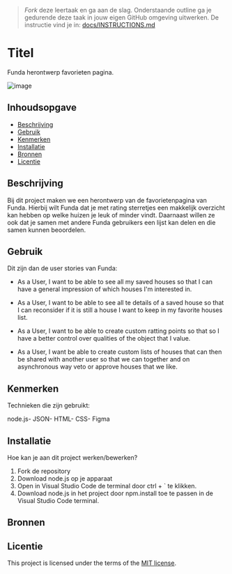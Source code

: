 > _Fork_ deze leertaak en ga aan de slag. Onderstaande outline ga je gedurende deze taak in jouw eigen GitHub omgeving uitwerken. De instructie vind je in: [docs/INSTRUCTIONS.md](docs/INSTRUCTIONS.md)

# Titel
<!-- Geef je project een titel en schrijf in één zin wat het is -->

Funda herontwerp favorieten pagina.

![image](https://github.com/lemuelmgsn/the-web-is-for-everyone-interactive-functionality/assets/144004180/2e5d3f15-3a77-44d5-8074-77520f103ab6)


## Inhoudsopgave

  * [Beschrijving](#beschrijving)
  * [Gebruik](#gebruik)
  * [Kenmerken](#kenmerken)
  * [Installatie](#installatie)
  * [Bronnen](#bronnen)
  * [Licentie](#licentie)

## Beschrijving
<!-- Bij Beschrijving staat kort beschreven wat voor project het is en wat je hebt gemaakt -->
<!-- Voeg een mooie poster visual toe 📸 -->
<!-- Voeg een link toe naar Github Pages 🌐-->
Bij dit project maken we een herontwerp van de favorietenpagina van Funda. Hierbij wilt Funda dat je met rating sterretjes een makkelijk overzicht kan hebben op welke huizen je leuk of minder vindt. Daarnaast willen ze ook dat je samen met andere Funda gebruikers een lijst kan delen en die samen kunnen beoordelen.


## Gebruik
<!-- Bij Gebruik staat de user story, hoe het werkt en wat je er mee kan. -->

Dit zijn dan de user stories van Funda:

* As a User, I want to be able to see all my saved houses so that I can have a general impression of which houses I'm interested in.

* As a User, I want to be able to see all te details of a saved house so that I can reconsider if it is still a house I want to keep in my favorite houses list.

* As a User, I want to be able to create custom ratting points so that so I have a better control over qualities of the object that I value.

* As a User, I want be able to create custom lists of houses that can then be shared with another user so that we can together and on asynchronous way veto or approve houses that we like.

## Kenmerken
<!-- Bij Kenmerken staat welke technieken zijn gebruikt en hoe. Wat is de HTML structuur? Wat zijn de belangrijkste dingen in CSS? Wat is er met JS gedaan en hoe? Misschien heb je iets met NodeJS gedaan, of heb je een framwork of library gebruikt? -->

Technieken die zijn gebruikt:

node.js-
JSON-
HTML-
CSS-
Figma

## Installatie
<!-- Bij Instalatie staat hoe een andere developer aan jouw repo kan werken -->

Hoe kan je aan dit project werken/bewerken?

1. Fork de repository
2. Download node.js op je apparaat
3. Open in Visual Studio Code de terminal door  ctrl + ` te klikken.
4. Download node.js in het project door npm.install toe te passen in de Visual Studio Code terminal.


## Bronnen

## Licentie

This project is licensed under the terms of the [MIT license](./LICENSE).
